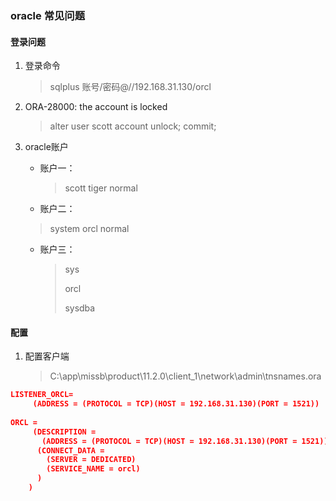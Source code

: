 ### oracle 常见问题

#### 登录问题

1. 登录命令

   >  sqlplus 账号/密码@//192.168.31.130/orcl

2. ORA-28000: the account is locked

   >  alter user scott account unlock;
   >  commit;

3. oracle账户

   * 账户一：

     > scott
     > tiger
     > normal

   *  账户二：

     > system
     > orcl
     > normal

   * 账户三：

     > sys
     >
     > orcl
     >
     > sysdba

#### 配置

1. 配置客户端

   > C:\app\missb\product\11.2.0\client_1\network\admin\tnsnames.ora

```json
LISTENER_ORCL=
     (ADDRESS = (PROTOCOL = TCP)(HOST = 192.168.31.130)(PORT = 1521))
  
ORCL =
     (DESCRIPTION =
       (ADDRESS = (PROTOCOL = TCP)(HOST = 192.168.31.130)(PORT = 1521))
      (CONNECT_DATA =
        (SERVER = DEDICATED)
        (SERVICE_NAME = orcl)
      )
    )

```

